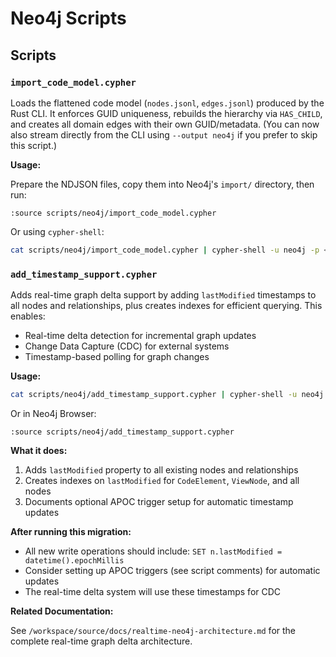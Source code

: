 # Neo4j Scripts

## Scripts

### `import_code_model.cypher`

Loads the flattened code model (`nodes.jsonl`, `edges.jsonl`) produced by the Rust CLI.
It enforces GUID uniqueness, rebuilds the hierarchy via `HAS_CHILD`, and creates all
domain edges with their own GUID/metadata. (You can now also stream directly from the
CLI using `--output neo4j` if you prefer to skip this script.)

**Usage:**

Prepare the NDJSON files, copy them into Neo4j's `import/` directory, then run:

```cypher
:source scripts/neo4j/import_code_model.cypher
```

Or using `cypher-shell`:

```bash
cat scripts/neo4j/import_code_model.cypher | cypher-shell -u neo4j -p <password>
```

### `add_timestamp_support.cypher`

Adds real-time graph delta support by adding `lastModified` timestamps to all nodes
and relationships, plus creates indexes for efficient querying. This enables:

- Real-time delta detection for incremental graph updates
- Change Data Capture (CDC) for external systems
- Timestamp-based polling for graph changes

**Usage:**

```bash
cat scripts/neo4j/add_timestamp_support.cypher | cypher-shell -u neo4j -p <password>
```

Or in Neo4j Browser:

```cypher
:source scripts/neo4j/add_timestamp_support.cypher
```

**What it does:**

1. Adds `lastModified` property to all existing nodes and relationships
2. Creates indexes on `lastModified` for `CodeElement`, `ViewNode`, and all nodes
3. Documents optional APOC trigger setup for automatic timestamp updates

**After running this migration:**

- All new write operations should include: `SET n.lastModified = datetime().epochMillis`
- Consider setting up APOC triggers (see script comments) for automatic updates
- The real-time delta system will use these timestamps for CDC

**Related Documentation:**

See `/workspace/source/docs/realtime-neo4j-architecture.md` for the complete
real-time graph delta architecture.

